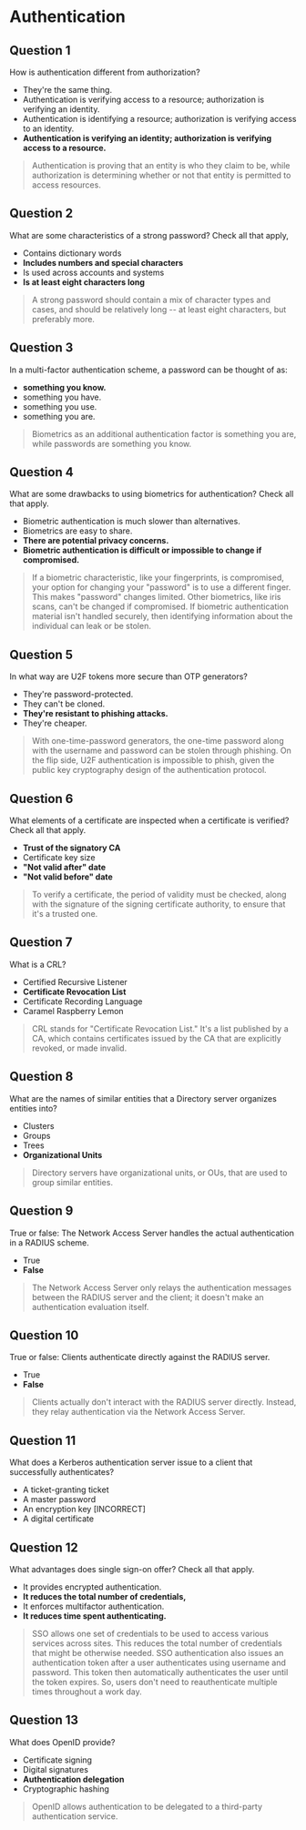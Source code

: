 # Authentication

## Question 1

How is authentication different from authorization?

* They're the same thing.
* Authentication is verifying access to a resource; authorization is verifying an identity.
* Authentication is identifying a resource; authorization is verifying access to an identity.
* **Authentication is verifying an identity; authorization is verifying access to a resource.**

> Authentication is proving that an entity is who they claim to be, while authorization is determining whether or not that entity is permitted to access resources.

## Question 2

What are some characteristics of a strong password? Check all that apply,

* Contains dictionary words
* **Includes numbers and special characters**
* Is used across accounts and systems
* **Is at least eight characters long**

> A strong password should contain a mix of character types and cases, and should be relatively long -- at least eight characters, but preferably more.

## Question 3

In a multi-factor authentication scheme, a password can be thought of as:

* **something you know.**
* something you have.
* something you use.
* something you are.

> Biometrics as an additional authentication factor is something you are, while passwords are something you know.

## Question 4

What are some drawbacks to using biometrics for authentication? Check all that apply.

* Biometric authentication is much slower than alternatives.
* Biometrics are easy to share.
* **There are potential privacy concerns.**
* **Biometric authentication is difficult or impossible to change if compromised.**

> If a biometric characteristic, like your fingerprints, is compromised, your option for changing your "password" is to use a different finger. This makes "password" changes limited. Other biometrics, like iris scans, can't be changed if compromised. If biometric authentication material isn't handled securely, then identifying information about the individual can leak or be stolen.

## Question 5

In what way are U2F tokens more secure than OTP generators?

* They're password-protected.
* They can't be cloned.
* **They're resistant to phishing attacks.**
* They're cheaper.

> With one-time-password generators, the one-time password along with the username and password can be stolen through phishing. On the flip side, U2F authentication is impossible to phish, given the public key cryptography design of the authentication protocol.

## Question 6

What elements of a certificate are inspected when a certificate is verified? Check all that apply.

* **Trust of the signatory CA**
* Certificate key size
* **"Not valid after" date**
* **"Not valid before" date**

> To verify a certificate, the period of validity must be checked, along with the signature of the signing certificate authority, to ensure that it's a trusted one.

## Question 7

What is a CRL?

* Certified Recursive Listener
* **Certificate Revocation List**
* Certificate Recording Language
* Caramel Raspberry Lemon

> CRL stands for "Certificate Revocation List." It's a list published by a CA, which contains certificates issued by the CA that are explicitly revoked, or made invalid.

## Question 8

What are the names of similar entities that a Directory server organizes entities into?

* Clusters
* Groups
* Trees
* **Organizational Units**

> Directory servers have organizational units, or OUs, that are used to group similar entities.

## Question 9

True or false: The Network Access Server handles the actual authentication in a RADIUS scheme.

* True
* **False**

> The Network Access Server only relays the authentication messages between the RADIUS server and the client; it doesn't make an authentication evaluation itself.

## Question 10

True or false: Clients authenticate directly against the RADIUS server.

* True
* **False**

> Clients actually don't interact with the RADIUS server directly. Instead, they relay authentication via the Network Access Server.

## Question 11

What does a Kerberos authentication server issue to a client that successfully authenticates?

* A ticket-granting ticket
* A master password
* An encryption key [INCORRECT]
* A digital certificate

## Question 12

What advantages does single sign-on offer? Check all that apply.

* It provides encrypted authentication.
* **It reduces the total number of credentials,**
* It enforces multifactor authentication.
* **It reduces time spent authenticating.**

> SSO allows one set of credentials to be used to access various services across sites. This reduces the total number of credentials that might be otherwise needed. SSO authentication also issues an authentication token after a user authenticates using username and password. This token then automatically authenticates the user until the token expires. So, users don't need to reauthenticate multiple times throughout a work day.

## Question 13

What does OpenID provide?

* Certificate signing
* Digital signatures
* **Authentication delegation**
* Cryptographic hashing

> OpenID allows authentication to be delegated to a third-party authentication service.